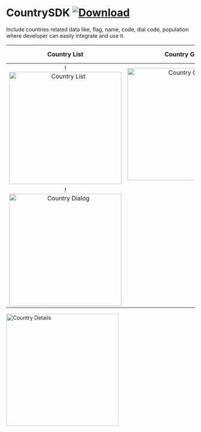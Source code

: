 # CountrySDK [ ![Download](https://api.bintray.com/packages/vaghelamithun/maven/country-sdk/images/download.svg) ](https://bintray.com/vaghelamithun/maven/country-sdk/_latestVersion)

Include countries related data like, flag, name, code, dial code, population where developer can easily integrate and use it.

Country List             |  Country Grid              | Country Dialog        | Country Details   
:-------------------------:|:-------------------------:|:----------------------:|:---------------------:
!<img src="https://github.com/riontech-xten/CountrySDK/blob/master/list.png" height="300" alt="Country List" style="float:left"/>  |  <img src="https://github.com/riontech-xten/CountrySDK/blob/master/grid.png" height="300" alt="Country Grid" style="float:left"/>  | 
!<img src="https://github.com/riontech-xten/CountrySDK/blob/master/dialog.png" height="300" alt="Country Dialog" style="float:left"/> |
<img src="https://github.com/riontech-xten/CountrySDK/blob/master/details.png" height="300" alt="Country Details" style="float:left"/>



